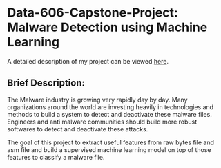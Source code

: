 # Data-606-Capstone-Project: Malware Detection using Machine Learning

A detailed description of my project can be viewed <a href="https://sites.google.com/umbc.edu/data606/spring-21-section-2/nikhil-goparapu?authuser=0">here</a>. <br>

<h2>Brief Description:</h2>
    The Malware industry is growing very rapidly day by day. Many organizations around the world are investing heavily in technologies and methods to build a system to detect and deactivate these malware files. Engineers and anti malware communities should build more robust softwares to detect and deactivate these attacks.<br>
    
The goal of this project to extract useful features from raw bytes file and asm file and build a supervised machine learning model on top of those features to classify a malware file.

